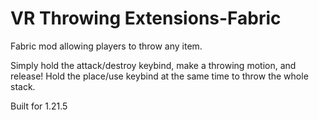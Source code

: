 # VR Throwing Extensions-Fabric
Fabric mod allowing players to throw any item.

Simply hold the attack/destroy keybind, make a throwing motion, and release!
Hold the place/use keybind at the same time to throw the whole stack. 

Built for 1.21.5
